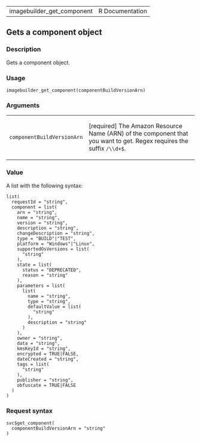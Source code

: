<table style="width: 100%;">
<tbody>
<tr class="odd">
<td>imagebuilder_get_component</td>
<td style="text-align: right;">R Documentation</td>
</tr>
</tbody>
</table>

## Gets a component object

### Description

Gets a component object.

### Usage

    imagebuilder_get_component(componentBuildVersionArn)

### Arguments

<table>
<colgroup>
<col style="width: 35%" />
<col style="width: 65%" />
</colgroup>
<tbody>
<tr class="odd">
<td><code
id="imagebuilder_get_component_:_componentBuildVersionArn">componentBuildVersionArn</code></td>
<td><p>[required] The Amazon Resource Name (ARN) of the component that
you want to get. Regex requires the suffix <code
style="white-space: pre;">⁠/\\d+$⁠</code>.</p></td>
</tr>
</tbody>
</table>

### Value

A list with the following syntax:

    list(
      requestId = "string",
      component = list(
        arn = "string",
        name = "string",
        version = "string",
        description = "string",
        changeDescription = "string",
        type = "BUILD"|"TEST",
        platform = "Windows"|"Linux",
        supportedOsVersions = list(
          "string"
        ),
        state = list(
          status = "DEPRECATED",
          reason = "string"
        ),
        parameters = list(
          list(
            name = "string",
            type = "string",
            defaultValue = list(
              "string"
            ),
            description = "string"
          )
        ),
        owner = "string",
        data = "string",
        kmsKeyId = "string",
        encrypted = TRUE|FALSE,
        dateCreated = "string",
        tags = list(
          "string"
        ),
        publisher = "string",
        obfuscate = TRUE|FALSE
      )
    )

### Request syntax

    svc$get_component(
      componentBuildVersionArn = "string"
    )
